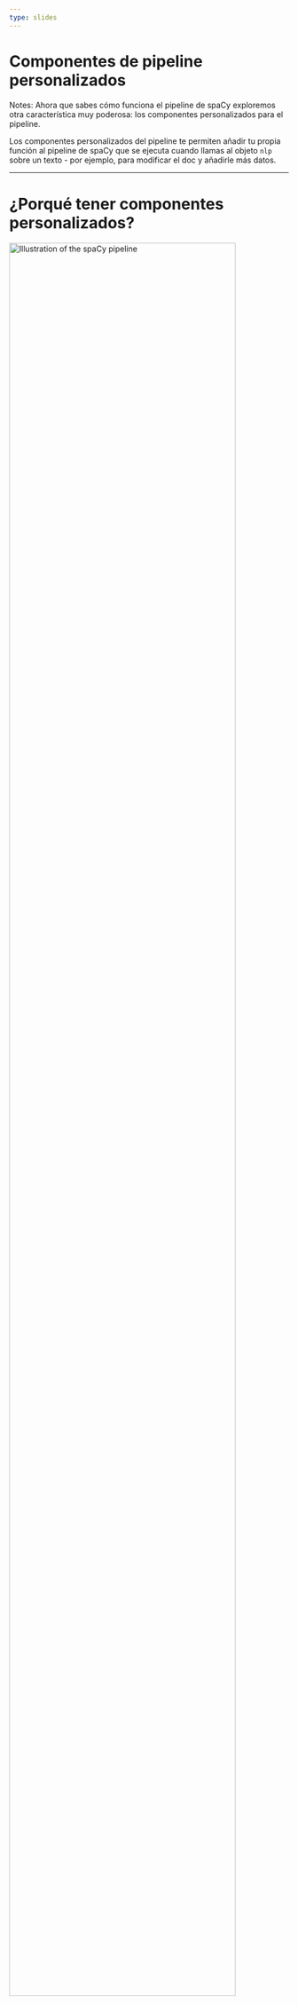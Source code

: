 ```yaml
---
type: slides
---
```


# Componentes de pipeline personalizados

Notes: Ahora que sabes cómo funciona el pipeline de spaCy exploremos otra característica muy poderosa: los componentes personalizados para el pipeline.

Los componentes personalizados del pipeline te permiten añadir tu propia función al pipeline de spaCy que se ejecuta cuando llamas al objeto `nlp` sobre un texto - por ejemplo, para modificar el doc y añadirle más datos.

---

# ¿Porqué tener componentes personalizados?

<img src="/pipeline.png" alt="Illustration of the spaCy pipeline" width="90%" />

- Haz que una función se ejecute automáticamente cuando llamas al objeto `nlp`
- Añade tus propios metadatos a los documentos y a los tokens
- Actualiza atributos incluidos como los `doc.ents`

Notes: Después que el texto es convertido en tokens y un objeto `Doc` ha sido creado los componentes del pipeline se aplican en orden. spaCy ofrece soporte para un rango de componentes incluidos, pero también te permite definir los tuyos.

Los componentes personalizados se ejecutan automáticamente cuando llamas al objeto `nlp` sobre un texto.

Son especialmente útiles para añadir tus propios metadatos a los documentos y a los tokens.

También puedes usarlos para actualizar los atributos incluidos, como los spans de las entidades nombradas.

---

# Anatomía de un componente (1)

- Funciones que toman un  `doc`, lo modifican y lo devuelven
- Pueden ser añadidos usando el método `nlp.add_pipe`

```python
def custom_component(doc):
    # Haz algo con el doc aquí
    return doc

nlp.add_pipe(custom_component)
```

Notes: Fundamentalmente, un componente del pipeline es una función o un <abbr title="algo que puede ser llamado o ejecutado, así como una función o una clase.">callable</abbr> que toma a un doc, lo modifica y lo devuelve para que pueda ser procesado por el próximo componente en el pipeline.

Los componentes pueden ser añadidos al pipeline usando el método `nlp.add_pipe`. Éste toma al menos un argumento: la función del componente.

---

# Anatomía de un componente (2)

```python
def custom_component(doc):
    # Haz algo con el doc aquí
    return doc

nlp.add_pipe(custom_component)
```

| Argumento | Descripción          | Ejemplo                                   |
| -------- | -------------------- | ----------------------------------------- |
| `last`   | Si es `True`, lo pone de último  | `nlp.add_pipe(component, last=True)`      |
| `first`  | Si es `True`, lo pone primero | `nlp.add_pipe(component, first=True)`     |
| `before` | Lo añade antes del componente | `nlp.add_pipe(component, before="ner")`   |
| `after`  | Lo añade después del componente  | `nlp.add_pipe(component, after="tagger")` |

Notes: Para especificar _dónde_ añadir el componente en el pipeline, puedes usar uno de los siguientes argumentos keyword:

Si haces que el valor de `last` sea `True`, se añadirá el componente en el último lugar del pipeline. Este es el comportamiento por defecto.

Si haces que el valor de `first` sea `True`, se añadirá en el primer lugar del pipeline justo después del tokenizer.

Los argumentos `before` y `after` te permiten definir el nombre de un componente existente al que le puedes añadir el nuevo componente antes o después. Por ejemplo, `before="ner"` añadirá el nuevo componente antes del named entity recognizer.

Sin embargo, el otro componente al que se le añadirá un nuevo componente antes o después tiene que existir. Si no, spaCy devolverá un error.

---

# Ejemplo: un componente simple (1)

```python
# Crea el objeto nlp
nlp = spacy.load("en_core_web_sm")

# Define un componente personalizado
def custom_component(doc):
    # Imprime la longitud del doc en pantalla
    print("Doc length:", len(doc))
    # Devuelve el objeto doc
    return doc

# Añade el componente al primer lugar del pipeline
nlp.add_pipe(custom_component, first=True)

# Imprime los nombres de los componentes del pipeline
print("Pipeline:", nlp.pipe_names)
```

```out
Pipeline: ['custom_component', 'tagger', 'parser', 'ner']
```

Notes: Aquí tenemos un ejemplo de un componente simple del pipeline.

Comenzamos con el modelo pequeño de inglés.

Luego definimos el componente - una función que toma un objeto `Doc` y luego lo devuelve.

Hagamos algo simple e imprimamos en pantalla la longitud del documento que pasa por el pipeline.

¡No olvides devolver el doc para que pueda ser procesado por el próximo componente en el pipeline! El doc creado por el tokenizer es pasado por todos los componentes, así que es importante que todos devuelvan el doc modificado.

Ahora podemos añadir el componente al pipeline. Vamos a añadirlo en el primer lugar, justo después del tokenizer. Lo hacemos poniendo `first=True`.

Cuando imprimimos en pantalla los nombres de los componentes el nuevo aparece al principio. Esto significa que será aplicado cuando procesemos un doc.

---

## Ejemplo: un componente simple (2)

```python
# Crea el objeto nlp
nlp = spacy.load("en_core_web_sm")

# Define un componente personalizado
def custom_component(doc):

    # Imprime la longitud del doc en pantalla
    print("Doc length:", len(doc))

    # Devuelve el objeto doc
    return doc

# Añade el componente al primer lugar del pipeline
nlp.add_pipe(custom_component, first=True)

# Procesa un texto
doc = nlp("Hello world!")
```

```out
Doc length: 3
```

Notes: Ahora cuando procesamos un texto usando el objeto `nlp`, el componente personalizado será aplicado al doc y la longitud del documento será impresa en pantalla.

---

# ¡Practiquemos!

Notes: ¡Es hora de llevar esto a la práctica y escribir tu primer componente para el pipeline!
